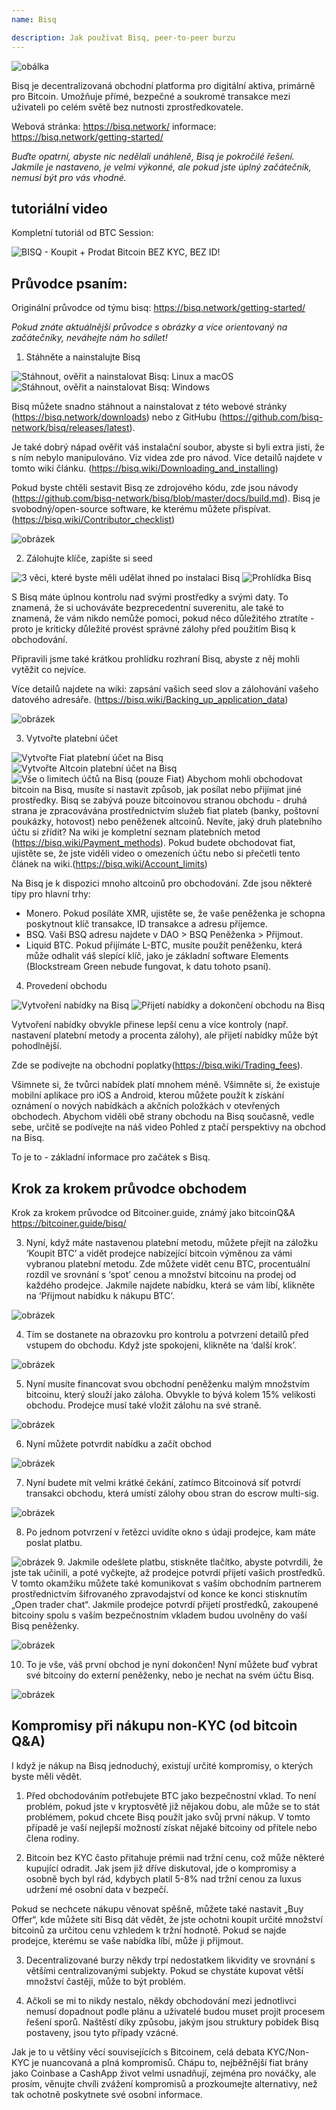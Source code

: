 ```yaml
---
name: Bisq

description: Jak používat Bisq, peer-to-peer burzu
---
```


![obálka](assets/cover.webp)

Bisq je decentralizovaná obchodní platforma pro digitální aktiva, primárně pro Bitcoin. Umožňuje přímé, bezpečné a soukromé transakce mezi uživateli po celém světě bez nutnosti zprostředkovatele.

Webová stránka: https://bisq.network/
informace: https://bisq.network/getting-started/

_Buďte opatrní, abyste nic nedělali unáhleně, Bisq je pokročilé řešení. Jakmile je nastaveno, je velmi výkonné, ale pokud jste úplný začátečník, nemusí být pro vás vhodné._

## tutoriální video

Kompletní tutoriál od BTC Session:

![ BISQ - Koupit + Prodat Bitcoin BEZ KYC, BEZ ID! ](https://youtu.be/4LyEKA5Iq9I)

## Průvodce psaním:

Originální průvodce od týmu bisq: https://bisq.network/getting-started/

_Pokud znáte aktuálnější průvodce s obrázky a více orientovaný na začátečníky, neváhejte nám ho sdílet!_

1. Stáhněte a nainstalujte Bisq

![Stáhnout, ověřit a nainstalovat Bisq: Linux a macOS](https://youtu.be/dTfM4AsxNHY)
![Stáhnout, ověřit a nainstalovat Bisq: Windows](https://youtu.be/XABzwXw6X0A)

Bisq můžete snadno stáhnout a nainstalovat z této webové stránky (https://bisq.network/downloads) nebo z GitHubu (https://github.com/bisq-network/bisq/releases/latest).

Je také dobrý nápad ověřit váš instalační soubor, abyste si byli extra jisti, že s ním nebylo manipulováno. Viz videa zde pro návod. Více detailů najdete v tomto wiki článku. (https://bisq.wiki/Downloading_and_installing)

Pokud byste chtěli sestavit Bisq ze zdrojového kódu, zde jsou návody (https://github.com/bisq-network/bisq/blob/master/docs/build.md). Bisq je svobodný/open-source software, ke kterému můžete přispívat. (https://bisq.wiki/Contributor_checklist)

![obrázek](assets/1.webp)

2. Zálohujte klíče, zapište si seed

![3 věci, které byste měli udělat ihned po instalaci Bisq](https://youtu.be/JSwMcQAT_CA)
![Prohlídka Bisq](https://youtu.be/HDkzUl9wibc)

S Bisq máte úplnou kontrolu nad svými prostředky a svými daty. To znamená, že si uchováváte bezprecedentní suverenitu, ale také to znamená, že vám nikdo nemůže pomoci, pokud něco důležitého ztratíte - proto je kriticky důležité provést správné zálohy před použitím Bisq k obchodování.

Připravili jsme také krátkou prohlídku rozhraní Bisq, abyste z něj mohli vytěžit co nejvíce.

Více detailů najdete na wiki: zapsání vašich seed slov a zálohování
vašeho datového adresáře. (https://bisq.wiki/Backing_up_application_data)

![obrázek](assets/2.webp)

3. Vytvořte platební účet

![Vytvořte Fiat platební účet na Bisq](https://youtu.be/nDgT_kFC-9Y)
![Vytvořte Altcoin platební účet na Bisq](https://youtu.be/33UTotkxw_0)
![Vše o limitech účtů na Bisq (pouze Fiat)](https://youtu.be/TP5Zh6IJPVo)
Abychom mohli obchodovat bitcoin na Bisq, musíte si nastavit způsob, jak posílat nebo přijímat jiné prostředky. Bisq se zabývá pouze bitcoinovou stranou obchodu - druhá strana je zpracovávána prostřednictvím služeb fiat plateb (banky, poštovní poukázky, hotovost) nebo peněženek altcoinů.
Nevíte, jaký druh platebního účtu si zřídit? Na wiki je kompletní seznam platebních metod (https://bisq.wiki/Payment_methods). Pokud budete obchodovat fiat, ujistěte se, že jste viděli video o omezeních účtu nebo si přečetli tento článek na wiki.(https://bisq.wiki/Account_limits)

Na Bisq je k dispozici mnoho altcoinů pro obchodování. Zde jsou některé tipy pro hlavní trhy:

- Monero. Pokud posíláte XMR, ujistěte se, že vaše peněženka je schopna poskytnout klíč transakce, ID transakce a adresu příjemce.
- BSQ. Vaši BSQ adresu najdete v DAO > BSQ Peněženka > Přijmout.
- Liquid BTC. Pokud přijímáte L-BTC, musíte použít peněženku, která může odhalit váš slepící klíč, jako je základní software Elements (Blockstream Green nebude fungovat, k datu tohoto psaní).

4. Provedení obchodu

![Vytvoření nabídky na Bisq](https://youtu.be/w7Uvv-xrxn8)
![Přijetí nabídky a dokončení obchodu na Bisq](https://youtu.be/E6AOgXajK_E)

Vytvoření nabídky obvykle přinese lepší cenu a více kontroly (např. nastavení platební metody a procenta zálohy), ale přijetí nabídky může být pohodlnější.

Zde se podívejte na obchodní poplatky(https://bisq.wiki/Trading_fees).

Všimnete si, že tvůrci nabídek platí mnohem méně. Všimněte si, že existuje mobilní aplikace pro iOS a Android, kterou můžete použít k získání oznámení o nových nabídkách a akčních položkách v otevřených obchodech. Abychom viděli obě strany obchodu na Bisq současně, vedle sebe, určitě se podívejte na náš video Pohled z ptačí perspektivy na obchod na Bisq.

To je to - základní informace pro začátek s Bisq.

## Krok za krokem průvodce obchodem

Krok za krokem průvodce od Bitcoiner.guide, známý jako bitcoinQ&A https://bitcoiner.guide/bisq/

3. Nyní, když máte nastavenou platební metodu, můžete přejít na záložku ‘Koupit BTC’ a vidět prodejce nabízející bitcoin výměnou za vámi vybranou platební metodu. Zde můžete vidět cenu BTC, procentuální rozdíl ve srovnání s ‘spot’ cenou a množství bitcoinu na prodej od každého prodejce. Jakmile najdete nabídku, která se vám líbí, klikněte na ‘Přijmout nabídku k nákupu BTC’.

![obrázek](assets/3.webp)

4. Tím se dostanete na obrazovku pro kontrolu a potvrzení detailů před vstupem do obchodu. Když jste spokojeni, klikněte na ‘další krok’.

![obrázek](assets/4.webp)

5. Nyní musíte financovat svou obchodní peněženku malým množstvím bitcoinu, který slouží jako záloha. Obvykle to bývá kolem 15% velikosti obchodu. Prodejce musí také vložit zálohu na své straně.

![obrázek](assets/5.webp)

6. Nyní můžete potvrdit nabídku a začít obchod

![obrázek](assets/6.webp)

7. Nyní budete mít velmi krátké čekání, zatímco Bitcoinová síť potvrdí transakci obchodu, která umístí zálohy obou stran do escrow multi-sig.

![obrázek](assets/7.webp)

8. Po jednom potvrzení v řetězci uvidíte okno s údaji prodejce, kam máte poslat platbu.

![obrázek](assets/8.webp)
9. Jakmile odešlete platbu, stiskněte tlačítko, abyste potvrdili, že jste tak učinili, a poté vyčkejte, až prodejce potvrdí přijetí vašich prostředků. V tomto okamžiku můžete také komunikovat s vaším obchodním partnerem prostřednictvím šifrovaného zpravodajství od konce ke konci stisknutím „Open trader chat“.
Jakmile prodejce potvrdí přijetí prostředků, zakoupené bitcoiny spolu s vaším bezpečnostním vkladem budou uvolněny do vaší Bisq peněženky.

![obrázek](assets/9.webp)

10. To je vše, váš první obchod je nyní dokončen! Nyní můžete buď vybrat své bitcoiny do externí peněženky, nebo je nechat na svém účtu Bisq.

![obrázek](assets/10.webp)

## Kompromisy při nákupu non-KYC (od bitcoin Q&A)

I když je nákup na Bisq jednoduchý, existují určité kompromisy, o kterých byste měli vědět.

1. Před obchodováním potřebujete BTC jako bezpečnostní vklad. To není problém, pokud jste v kryptosvětě již nějakou dobu, ale může se to stát problémem, pokud chcete Bisq použít jako svůj první nákup. V tomto případě je vaší nejlepší možností získat nějaké bitcoiny od přítele nebo člena rodiny.

2. Bitcoin bez KYC často přitahuje prémii nad tržní cenu, což může některé kupující odradit. Jak jsem již dříve diskutoval, jde o kompromisy a osobně bych byl rád, kdybych platil 5-8% nad tržní cenou za luxus udržení mé osobní data v bezpečí.

Pokud se nechcete nákupu věnovat spěšně, můžete také nastavit „Buy Offer“, kde můžete síti Bisq dát vědět, že jste ochotni koupit určité množství bitcoinů za určitou cenu vzhledem k tržní hodnotě. Pokud se najde prodejce, kterému se vaše nabídka líbí, může ji přijmout.

3. Decentralizované burzy někdy trpí nedostatkem likvidity ve srovnání s většími centralizovanými subjekty. Pokud se chystáte kupovat větší množství častěji, může to být problém.

4. Ačkoli se mi to nikdy nestalo, někdy obchodování mezi jednotlivci nemusí dopadnout podle plánu a uživatelé budou muset projít procesem řešení sporů. Naštěstí díky způsobu, jakým jsou struktury pobídek Bisq postaveny, jsou tyto případy vzácné.

Jak je to u většiny věcí souvisejících s Bitcoinem, celá debata KYC/Non-KYC je nuancovaná a plná kompromisů. Chápu to, nejběžnější fiat brány jako Coinbase a CashApp život velmi usnadňují, zejména pro nováčky, ale prosím, věnujte chvíli zvážení kompromisů a prozkoumejte alternativy, než tak ochotně poskytnete své osobní informace.